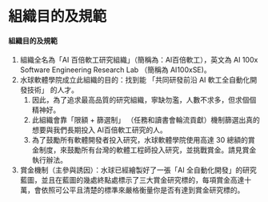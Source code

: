 # 組織目的及規範

#### 組織目的及規範

1. 組織全名為「AI 百倍軟工研究組織」（簡稱為：AI百倍軟工），英文為 AI 100x Software Engineering Research Lab （簡稱為 AI100xSE)。
2. 水球軟體學院成立此組織的目的：找到能 「共同研發前沿 AI 軟工全自動化開發技術」 的人才。
   1. 因此，為了追求最高品質的研究組織，寧缺勿濫，人數不求多，但求個個精神好。
   2. 此組織會靠「限額 + 篩選制」 （任務和讀書會輪流貢獻）機制篩選出真的想要與我們長期投入 AI百倍軟工研究的人。
   3. 為了鼓勵所有軟體開發者投入研究，水球軟體學院使用高達 30 總額的賞金制度，來鼓勵所有台灣的軟體工程師投入研究，並挑戰賞金。請見賞金執行辦法。
3. 賞金機制（主參與誘因）：水球已經繪製好了一張「AI 全自動化開發」的研究藍圖，並且在藍圖的幾處終點處標示了三大賞金研究標的，每項賞金高達十萬，會依照可公平且清楚的標準來嚴格衡量你是否有達到賞金研究標的。
